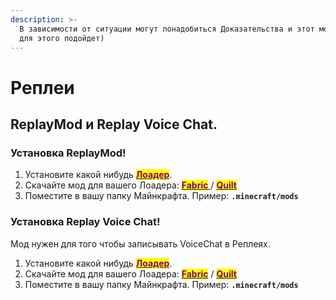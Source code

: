 ```yaml
---
description: >-
  В зависимости от ситуации могут понадобиться Доказательства и этот мод отлично
  для этого подойдет)
---
```


# Реплеи

## ReplayMod и Replay Voice Chat.

### Установка ReplayMod!

1. Установите какой нибудь [<mark style="color:purple;">**Лоадер**</mark>](./).
2. Скачайте мод для вашего Лоадера: [<mark style="color:purple;">**Fabric**</mark>](https://modrinth.com/mod/replaymod/changelog?l=fabric\&g=1.19.3)[ ](https://modrinth.com/mod/replaymod/changelog?l=fabric\&g=1.19.3)/ [<mark style="color:purple;">**Quilt**</mark>](https://modrinth.com/mod/replaymod/changelog?l=fabric\&g=1.19.3)
3. Поместите в вашу папку Майнкрафта. Пример: **`.minecraft/mods`**

### Установка Replay Voice Chat!

Мод нужен для того чтобы записывать VoiceChat в Реплеях.

1. Установите какой нибудь [<mark style="color:purple;">**Лоадер**</mark>](./).
2. Скачайте мод для вашего Лоадера: [<mark style="color:purple;">**Fabric**</mark>](https://github.com/plasmoapp/pv-addon-replaymod/releases/latest) / [<mark style="color:purple;">**Quilt**</mark>](https://github.com/plasmoapp/replay-voice-chat/releases/latest)
3. Поместите в вашу папку Майнкрафта. Пример: **`.minecraft/mods`**
